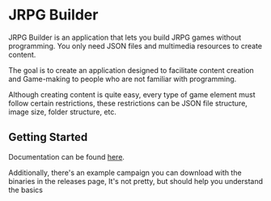 # JRPG Builder

JRPG Builder is an application that lets you build JRPG games without programming. You only need JSON files and multimedia resources to create content.

The goal is to create an application designed to facilitate content creation and Game-making to people who are not familiar with programming.

Although creating content is quite easy, every type of game element must follow certain restrictions, these restrictions can be JSON file structure, image size, folder structure, etc.

## Getting Started

Documentation can be found [here](https://github.com/Castlemark/JRPG-Builder/blob/master/DOCUMENTATION.md).

Additionally, there's an example campaign you can download with the binaries in the releases page, It's not pretty, but should help you understand the basics